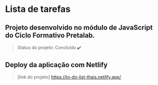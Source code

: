 # Lista de tarefas

## Projeto desenvolvido no módulo de JavaScript do Ciclo Formativo Pretalab. 

> Status do projeto: Concluído :heavy_check_mark:

## Deploy da aplicação com Netlify

> [link do projeto] https://to-do-list-thais.netlify.app/

